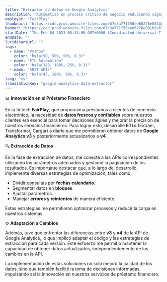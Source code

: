 ```yaml
---
title: "Extractor de datos de Google Analytics"
description: "Automatizó un proceso crítico de negocio reduciendo significativamente la carga de trabajo del equipo de análisis"
employer: "FairPlay"
thumbnail: "https://cdn.prod.website-files.com/67c3a771f50ee86278e081b8/67d922418dd077d9840a42db_67ce3c4ee965c5b385d529ac_google_analytics.gif"
banner: "https://cdn.prod.website-files.com/67c3a771f50ee86278e081b8/67cbf293d19d256af5e0dccd_67cbd68c8ae8762187bf946d_photo-1551288049-bebda4e38f71.jpeg"
startDate: "Thu Feb 04 2021 05:33:00 GMT+0000 (Coordinated Universal Time)"
endDate: ""
lucidchartUrl: ""
tags:
  - name: "Python"
    color: "hsla(90, 50%, 50%, 0.3)"
  - name: "ETL Automation"
    color: "hsla(120, 100%, 25%, 0.3)"
  - name: "REST APIs"
    color: "hsla(45, 100%, 50%, 0.3)"
lang: "es"
translationKey: "google-analytics-data-extractor"
---
```


📊 **Innovación en el Préstamo Financiero**

En la fintech **FairPlay**, que proporciona préstamos a clientes de comercio electrónico, la necesidad de **datos frescos y confiables** sobre nuestros clientes era esencial para tomar decisiones ágiles y mejorar la precisión de nuestros servicios financieros. Para lograr esto, desarrollé **ETLs** (Extraer, Transformar, Cargar) a diario que me permitieron obtener datos de **Google Analytics v3** y posteriormente actualizarlos a **v4**.

🔍 **Extracción de Datos**

En la fase de extracción de datos, me conecté a las APIs correspondientes utilizando los parámetros adecuados y gestioné la paginación de los resultados. Es importante destacar que, a lo largo del desarrollo, implementé diversas estrategias de optimización, tales como:

- Dividir consultas por **fechas calendario**.
- Segmentar datos en **bloques**.
- Ajustar parámetros.
- Manejar **errores y reintentos** de manera eficiente.

Estas estrategias me permitieron optimizar procesos y reducir la carga en nuestros sistemas.

⚙️ **Adaptación a Cambios**

Además, tuve que enfrentar las diferencias entre **v3** y **v4** de la API de Google Analytics, lo que implicó adaptar el código y las estrategias de extracción para cada versión. Este esfuerzo me permitió mantener la capacidad de obtener datos actualizados, independientemente de los cambios en la API.

La implementación de estas soluciones no solo mejoró la calidad de los datos, sino que también facilitó la toma de decisiones informadas, impulsando así la innovación en nuestros servicios de préstamo financiero.
‍
